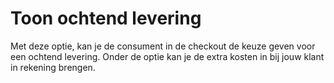 # Toon ochtend levering

Met deze optie, kan je de consument in de checkout de keuze geven voor een
ochtend levering. Onder de optie kan je de extra kosten in bij jouw klant in
rekening brengen.

<MPImg src="/documentation/shopware/shopware-toon-ochtend-levering.svg" alt="Shopware toon ochtend levering" />
